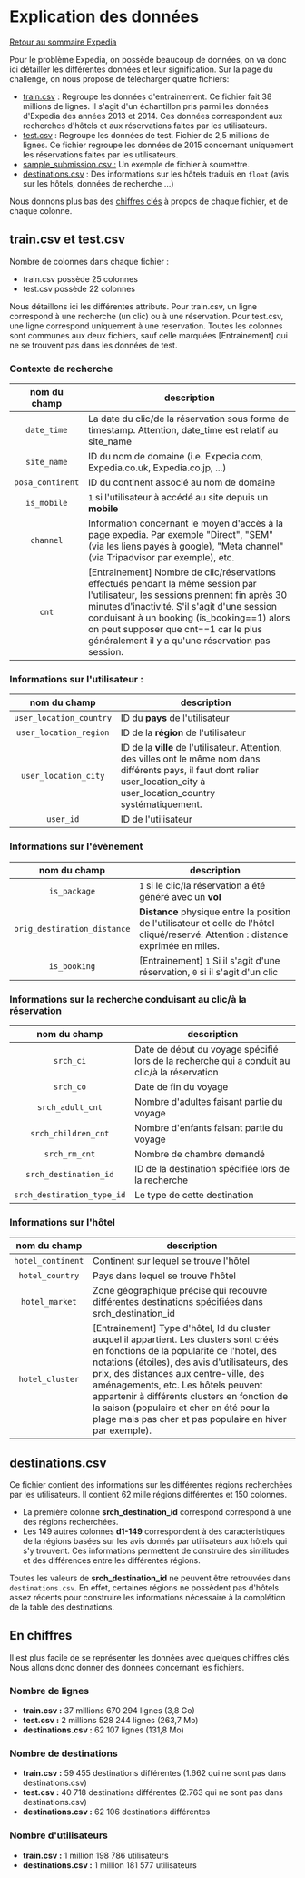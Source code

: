 # Explication des données

[Retour au sommaire Expedia](expedia_sommaire.md)

Pour le problème Expedia, on possède beaucoup de données, on va donc ici détailler les différentes données et leur signification.
Sur la page du challenge, on nous propose de télécharger quatre fichiers:

* [train.csv](#traincsv-et-testcsv) : Regroupe les données d'entrainement. Ce fichier fait 38 millions de lignes. Il s'agit d'un échantillon pris parmi les données d'Expedia des années 2013 et 2014. Ces données correspondent aux recherches d'hôtels et aux réservations faites par les utilisateurs.
* [test.csv](#traincsv-et-testcsv) : Regroupe les données de test. Fichier de 2,5 millions de lignes. Ce fichier regroupe les données de 2015 concernant uniquement les réservations faites par les utilisateurs.
* [sample_submission.csv :](expedia_notation.md#données-à-soumettre) Un exemple de fichier à soumettre.
* [destinations.csv](#destinationscsv) : Des informations sur les hôtels traduis en `float` (avis sur les hôtels, données de recherche ...)

Nous donnons plus bas des [chiffres clés](#en-chiffres) à propos de chaque fichier, et de chaque colonne.

## train.csv et test.csv

Nombre de colonnes dans chaque fichier :
* train.csv possède 25 colonnes
* test.csv possède 22 colonnes

Nous détaillons ici les différentes attributs. Pour train.csv, un ligne correspond à une recherche (un clic) ou à une réservation. Pour test.csv, une ligne correspond uniquement à une reservation. Toutes les colonnes sont communes aux deux fichiers, sauf celle marquées [Entrainement] qui ne se trouvent pas dans les données de test.

### Contexte de recherche

nom du champ                | description
:--------------------------:|------------
`date_time`                 | La date du clic/de la réservation sous forme de timestamp. Attention, date_time est relatif au site_name
`site_name`                 | ID du nom de domaine (i.e. Expedia.com, Expedia.co.uk, Expedia.co.jp, ...)
`posa_continent`            | ID du continent associé au nom de domaine
`is_mobile`                 | `1` si l'utilisateur à accédé au site depuis un **mobile**
`channel`                   | Information concernant le moyen d'accès à la page expedia. Par exemple "Direct", "SEM" (via les liens payés à google), "Meta channel" (via Tripadvisor par exemple), etc.
`cnt`                       | [Entrainement] Nombre de clic/réservations effectués pendant la même session par l'utilisateur, les sessions prennent fin après 30 minutes d'inactivité. S'il s'agit d'une session conduisant à un booking (is_booking==1) alors on peut supposer que cnt==1 car le plus généralement il y a qu'une réservation pas session.

### Informations sur l'utilisateur :

nom du champ                | description
:--------------------------:|------------
`user_location_country`     | ID du **pays** de l'utilisateur
`user_location_region`      | ID de la **région** de l'utilisateur
`user_location_city`        | ID de la **ville** de l'utilisateur. Attention, des villes ont le même nom dans différents pays, il faut dont relier user_location_city à user_location_country systématiquement.
`user_id`                   | ID de l'utilisateur

### Informations sur l'évènement

nom du champ                | description
:--------------------------:|------------
`is_package`                | `1` si le clic/la réservation a été généré avec un **vol**
`orig_destination_distance` | **Distance** physique entre la position de l'utilisateur et celle de l'hôtel cliqué/reservé. Attention : distance exprimée en miles.
`is_booking`                | [Entrainement] `1` Si il s'agit d'une réservation, `0` si il s'agit d'un clic

### Informations sur la recherche conduisant au clic/à la réservation

nom du champ                | description
:--------------------------:|------------
`srch_ci`                   | Date de début du voyage spécifié lors de la recherche qui a conduit au clic/à la réservation
`srch_co`                   | Date de fin du voyage
`srch_adult_cnt`            | Nombre d'adultes faisant partie du voyage
`srch_children_cnt`         | Nombre d'enfants faisant partie du voyage
`srch_rm_cnt`               | Nombre de chambre demandé
`srch_destination_id`       | ID de la destination spécifiée lors de la recherche
`srch_destination_type_id`  | Le type de cette destination

### Informations sur l'hôtel

nom du champ                | description
:--------------------------:|------------
`hotel_continent`           | Continent sur lequel se trouve l'hôtel
`hotel_country`             | Pays dans lequel se trouve l'hôtel
`hotel_market`              | Zone géographique précise qui recouvre différentes destinations spécifiées dans srch_destination_id
`hotel_cluster`             | [Entrainement] Type d'hôtel, Id du cluster auquel il appartient. Les clusters sont créés en fonctions de la popularité de l'hotel, des notations (étoiles), des avis d'utilisateurs, des prix, des distances aux centre-ville, des aménagements, etc. Les hôtels peuvent appartenir à différents clusters en fonction de la saison (populaire et cher en été pour la plage mais pas cher et pas populaire en hiver par exemple).

## destinations.csv

Ce fichier contient des informations sur les différentes régions recherchées par les utilisateurs. Il contient 62 mille régions différentes et 150 colonnes.

* La première colonne **srch_destination_id** correspond correspond à une des régions recherchées.
* Les 149 autres colonnes **d1-149** correspondent à des caractéristiques de la régions basées sur les avis donnés par utilisateurs aux hôtels qui s'y trouvent. Ces informations permettent de construire des similitudes et des différences entre les différentes régions.

Toutes les valeurs de **srch_destination_id** ne peuvent être retrouvées dans `destinations.csv`. En effet, certaines régions ne possèdent pas d'hôtels assez récents pour construire les informations nécessaire à la complétion de la table des destinations.

## En chiffres

Il est plus facile de se représenter les données avec quelques chiffres clés. Nous allons donc donner des données concernant les fichiers.

### Nombre de lignes

* **train.csv :** 37 millions 670 294 lignes (3,8 Go)
* **test.csv :** 2 millions 528 244 lignes (263,7 Mo)
* **destinations.csv :** 62 107 lignes (131,8 Mo)

### Nombre de destinations

* **train.csv :** 59 455 destinations différentes (1.662 qui ne sont pas dans destinations.csv)
* **test.csv :** 40 718 destinations différentes (2.763 qui ne sont pas dans destinations.csv)
* **destinations.csv :** 62 106 destinations différentes

### Nombre d'utilisateurs

* **train.csv :** 1 million 198 786 utilisateurs
* **destinations.csv :** 1 million 181 577 utilisateurs
